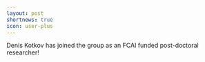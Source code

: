 ```yaml
---
layout: post
shortnews: true
icon: user-plus
---
```

Denis Kotkov has joined the group as an FCAI funded post-doctoral researcher! 

